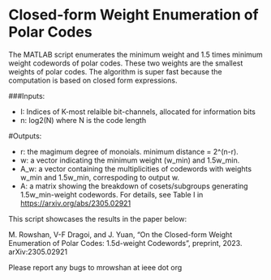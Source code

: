 # Closed-form Weight Enumeration of Polar Codes
The MATLAB script enumerates the minimum weight and 1.5 times minimum weight codewords of polar codes. These two weights are the smallest weights of polar codes. The algorithm is super fast because the computation is based on closed form expressions.

###Inputs:
- I: Indices of K-most relaible bit-channels, allocated for information bits
- n: log2(N) where N is the code length

#Outputs: 
- r: the magimum degree of monoials. minimum distance = 2^(n-r). 
- w: a vector indicating the minimum weight (w_min) and 1.5w_min.
- A_w: a vector containing the multiplicities of codewords with weights w_min and 1.5w_min, correspoding to output w.
- A: a matrix showing the breakdown of cosets/subgroups generating 1.5w_min-weight codewords. For details, see Table I in https://arxiv.org/abs/2305.02921

This script showcases the results in the paper below:

M. Rowshan, V-F Dragoi, and J. Yuan, “On the Closed-form Weight Enumeration of Polar Codes: 1.5d-weight Codewords”, preprint, 2023. arXiv:2305.02921

Please report any bugs to mrowshan at ieee dot org
